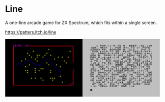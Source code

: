 # Line
A one-line arcade game for ZX Spectrum, which fits within a single screen.

https://patters.itch.io/line

[![Line Screenshots](images/line.png "Line Screenshots")](https://patters.itch.io/line)

